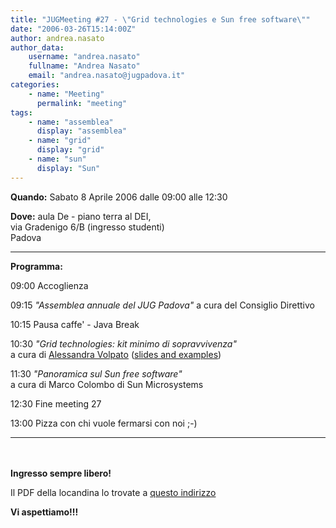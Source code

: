 ```yaml
---
title: "JUGMeeting #27 - \"Grid technologies e Sun free software\""
date: "2006-03-26T15:14:00Z"
author: andrea.nasato
author_data:
    username: "andrea.nasato"
    fullname: "Andrea Nasato"
    email: "andrea.nasato@jugpadova.it"
categories:
    - name: "Meeting"
      permalink: "meeting"
tags:
    - name: "assemblea"
      display: "assemblea"
    - name: "grid"
      display: "grid"
    - name: "sun"
      display: "Sun"
---
```


**Quando:** Sabato 8 Aprile 2006 dalle 09:00 alle 12:30

**Dove:** aula De - piano terra al DEI,\
via Gradenigo 6/B (ingresso studenti)\
Padova

  ---------------- ------------------------------------------------------------------------------------------------------------------------------------------------
  **Programma:**   

  09:00            Accoglienza

  09:15            *"Assemblea annuale del JUG Padova"* a cura del Consiglio Direttivo

  10:15            Pausa caffe' - Java Break

  10:30            *"Grid technologies: kit minimo di sopravvivenza"*\
                   a cura di <a href="http://www.jugpadova.it/pages/people">Alessandra Volpato</a> (<a href="/files/VolpatoGridTech.zip">slides and examples</a>)

  11:30            *"Panoramica sul Sun free software"*\
                   a cura di Marco Colombo di Sun Microsystems

  12:30            Fine meeting 27

  13:00            Pizza con chi vuole fermarsi con noi ;-)
  ---------------- ------------------------------------------------------------------------------------------------------------------------------------------------

<br />\
**Ingresso sempre libero!**

Il PDF della locandina lo trovate a [questo
indirizzo](http://www.dei.unipd.it/~ieeesb/JUG_Vol/JUGmeeting27.pdf)

**Vi aspettiamo!!!**
